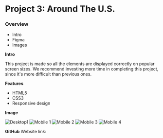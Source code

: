 # Project 3: Around The U.S.

### Overview

- Intro
- Figma
- Images

**Intro**

This project is made so all the elements are displayed correctly on popular screen sizes. We recommend investing more time in completing this project, since it's more difficult than previous ones.

**Features**

- HTML5
- CSS3
- Responsive design

**Image**

![Desktop1](https://github.com/iankamar/se_project_aroundtheus/assets/95672055/e97e87a4-fcf8-439a-a1f9-74fae983fea0)
![Mobile 1](https://github.com/iankamar/se_project_aroundtheus/assets/95672055/50b667d8-0705-4811-af7a-edeadd0412a9)
![Mobile 2](https://github.com/iankamar/se_project_aroundtheus/assets/95672055/5c7154c6-1e30-4a0d-9b6a-c98ec796dc85)
![Mobile 3](https://github.com/iankamar/se_project_aroundtheus/assets/95672055/df9feb31-ac98-4dfd-bc97-26b6594b739f)
![Mobile 4](https://github.com/iankamar/se_project_aroundtheus/assets/95672055/5c8ccb3f-6577-4739-929f-7dd9ed8f3698)

**GitHub**
Website link:
